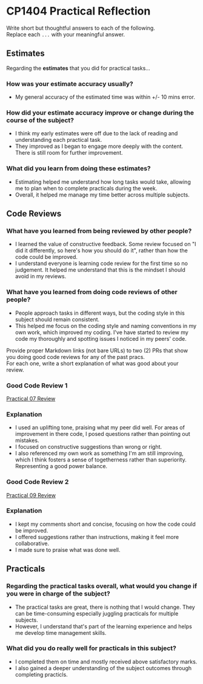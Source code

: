# CP1404 Practical Reflection

Write short but thoughtful answers to each of the following.  
Replace each `...` with your meaningful answer.

## Estimates

Regarding the **estimates** that you did for practical tasks...

### How was your estimate accuracy usually?

* My general accuracy of the estimated time was within +/- 10 mins error.

### How did your estimate accuracy improve or change during the course of the subject?

* I think my early estimates were off due to the lack of reading and understanding each practical task.
* They improved as I began to engage more deeply with the content. There is still room for further improvement.

### What did you learn from doing these estimates?

* Estimating helped me understand how long tasks would take, allowing me to plan when to complete practicals during the week.
* Overall, it helped me manage my time better across multiple subjects.

## Code Reviews

### What have you learned from being reviewed by other people?

* I learned the value of constructive feedback. Some review focused on "I did it differently, so here's how you should do it", rather than how the code could be improved.
* I understand everyone is learning code review for the first time so no judgement. It helped me understand that this is the mindset I should avoid in my reviews.

### What have you learned from doing code reviews of other people?

* People approach tasks in different ways, but the coding style in this subject should remain consistent. 
* This helped me focus on the coding style and naming conventions in my own work, which improved my coding. I've have started to review my code my thoroughly and spotting issues I noticed in my peers' code.

Provide proper Markdown links (not bare URLs) to two (2) PRs that show you doing good code reviews for any of the past
pracs.  
For each one, write a short explanation of what was good about your review.

### Good Code Review 1

[Practical 07 Review](https://github.com/kiruba132/cp1404practicals2/pull/3)

### Explanation

* I used an uplifting tone, praising what my peer did well. For areas of improvement in there code, I posed questions rather than pointing out mistakes.
* I focused on constructive suggestions than wrong or right. 
* I also referenced my own work as something I'm am still improving, which I think fosters a sense of togetherness rather than superiority. Representing a good power balance.


### Good Code Review 2

[Practical 09 Review](https://github.com/MichaelB-G/CP1404/pull/5)

### Explanation

* I kept my comments short and concise, focusing on how the code could be improved.
* I offered suggestions rather than instructions, making it feel more collaborative.
* I made sure to praise what was done well.

## Practicals

### Regarding the **practical tasks** overall, what would you change if you were in charge of the subject?

* The practical tasks are great, there is nothing that I would change. They can be time-consuming especially juggling practicals for multiple subjects.
* However, I understand that's part of the learning experience and helps me develop time management skills.

### What did you do really well for practicals in this subject?

* I completed them on time and mostly received above satisfactory marks.
* I also gained a deeper understanding of the subject outcomes through completing practicls.


